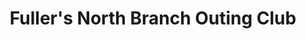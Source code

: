 ---
title: "Fuller's North Branch Outing Club"
url: /grayling/fullers-north-branch-outing-club/
shop: Angeln
---